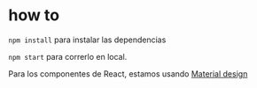 # how to

`npm install` para instalar las dependencias

`npm start` para correrlo en local.

Para los componentes de React, estamos usando [Material design](https://material-ui.com/components)